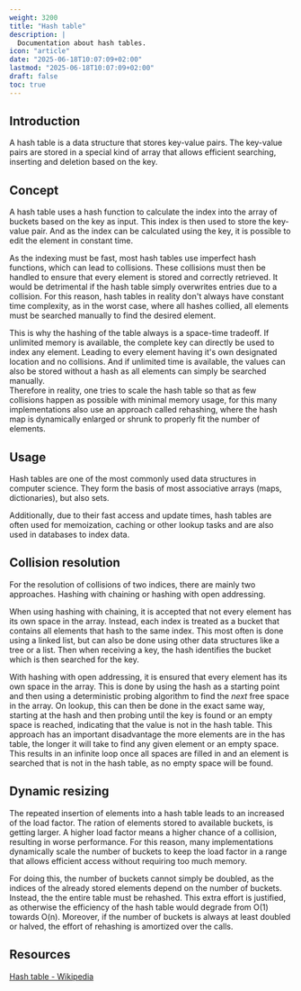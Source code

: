 ```yaml
---
weight: 3200
title: "Hash table"
description: |
  Documentation about hash tables.
icon: "article"
date: "2025-06-18T10:07:09+02:00"
lastmod: "2025-06-18T10:07:09+02:00"
draft: false
toc: true
---
```


## Introduction

A hash table is a data structure that stores key-value pairs. The key-value pairs
are stored in a special kind of array that allows efficient searching, inserting
and deletion based on the key.

## Concept

A hash table uses a hash function to calculate the index into the array of buckets
based on the key as input. This index is then used to store the key-value pair.
And as the index can be calculated using the key, it is possible to edit the element
in constant time.

As the indexing must be fast, most hash tables use imperfect hash functions, which
can lead to collisions. These collisions must then be handled to ensure that every
element is stored and correctly retrieved. It would be detrimental if the hash table
simply overwrites entries due to a collision. For this reason, hash tables in reality
don't always have constant time complexity, as in the worst case, where all hashes
collied, all elements must be searched manually to find the desired element.

This is why the hashing of the table always is a space-time tradeoff. If unlimited
memory is available, the complete key can directly be used to index any element.
Leading to every element having it's own designated location and no collisions.
And if unlimited time is available, the values can also be stored without a hash
as all elements can simply be searched manually.  
Therefore in reality, one tries to scale the hash table so that as few collisions
happen as possible with minimal memory usage, for this many implementations also
use an approach called rehashing, where the hash map is dynamically enlarged or
shrunk to properly fit the number of elements.

## Usage

Hash tables are one of the most commonly used data structures in computer science.
They form the basis of most associative arrays (maps, dictionaries), but also sets.

Additionally, due to their fast access and update times, hash tables are often
used for memoization, caching or other lookup tasks and are also used in databases
to index data.

## Collision resolution

For the resolution of collisions of two indices, there are mainly two approaches.
Hashing with chaining or hashing with open addressing.

When using hashing with chaining, it is accepted that not every element has its
own space in the array. Instead, each index is treated as a bucket that contains
all elements that hash to the same index. This most often is done using a linked
list, but can also be done using other data structures like a tree or a list.
Then when receiving a key, the hash identifies the bucket which is then searched
for the key.

With hashing with open addressing, it is ensured that every element has its
own space in the array. This is done by using the hash as a starting point and then
using a deterministic probing algorithm to find the *next* free space in the array.
On lookup, this can then be done in the exact same way, starting at the hash and
then probing until the key is found or an empty space is reached, indicating that
the value is not in the hash table. This approach has an important disadvantage
the more elements are in the has table, the longer it will take to find any given
element or an empty space. This results in an infinite loop once all spaces are
filled in and an element is searched that is not in the hash table, as no empty
space will be found.

## Dynamic resizing

The repeated insertion of elements into a hash table leads to an increased of the
load factor. The ration of elements stored to available buckets, is getting larger.
A higher load factor means a higher chance of a collision, resulting in worse
performance. For this reason, many implementations dynamically scale the number
of buckets to keep the load factor in a range that allows efficient access without
requiring too much memory.

For doing this, the number of buckets cannot simply be doubled, as the indices
of the already stored elements depend on the number of buckets. Instead, the
the entire table must be rehashed. This extra effort is justified, as otherwise
the efficiency of the hash table would degrade from O(1) towards O(n). Moreover,
if the number of buckets is always at least doubled or halved, the effort of rehashing
is amortized over the calls.

## Resources

[Hash table - Wikipedia][hashtable-wiki]

[hashtable-wiki]: https://en.wikipedia.org/wiki/Hash_table
